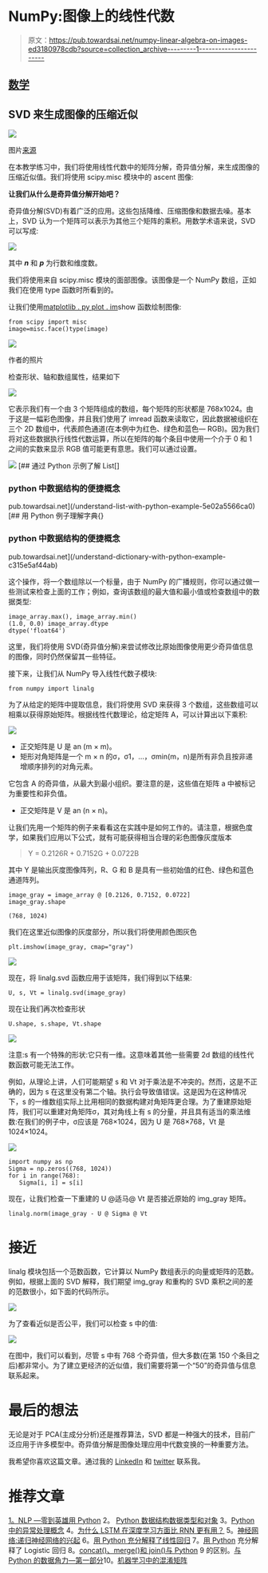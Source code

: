 # NumPy:图像上的线性代数

> 原文：<https://pub.towardsai.net/numpy-linear-algebra-on-images-ed3180978cdb?source=collection_archive---------1----------------------->

## [数学](https://towardsai.net/p/category/mathematics)

## SVD 来生成图像的压缩近似

![](img/bf2c110a452418117be49bc218a0775b.png)

图片[来源](https://www.google.com/imgres?imgurl=https%3A%2F%2Fblog.tonkabi.com%2Fstorage%2Fapp%2Fmedia%2Fpixel%2520pic.png&imgrefurl=https%3A%2F%2Fblog.tonkabi.com%2Fblog%2Fpost%2Fcomputer-vision-vs-human-vision&tbnid=WHBb4jktnumlVM&vet=10CAUQxiAoBGoXChMIiM_v-8fR8QIVAAAAAB0AAAAAEAg..i&docid=l7r2USvptJr_mM&w=1130&h=715&itg=1&q=image%20pixels&client=firefox-b-d&ved=0CAUQxiAoBGoXChMIiM_v-8fR8QIVAAAAAB0AAAAAEAg)

在本教学练习中，我们将使用线性代数中的矩阵分解，奇异值分解，来生成图像的压缩近似值。我们将使用 scipy.misc 模块中的 ascent 图像:

**让我们从什么是奇异值分解开始吧？**

奇异值分解(SVD)有着广泛的应用。这些包括降维、压缩图像和数据去噪。基本上，SVD 认为一个矩阵可以表示为其他三个矩阵的乘积。用数学术语来说，SVD 可以写成:

![](img/9db3d0c20fb97c2e6ad37716b96e806e.png)

其中 ***n*** 和 ***p*** 为行数和维度数。

我们将使用来自 scipy.misc 模块的面部图像。该图像是一个 NumPy 数组，正如我们在使用 type 函数时所看到的。

让我们使用[matplotlib . py plot . im](http://matplotlib.pyplot.im)show 函数绘制图像:

```
from scipy import misc
image=misc.face()type(image)
```

![](img/e8ffcbc37ec12bea38752d9f254293e2.png)

作者的照片

检查形状、轴和数组属性，结果如下

![](img/2e83c5273b46b9221ca381f67c7a84b7.png)

它表示我们有一个由 3 个矩阵组成的数组，每个矩阵的形状都是 768x1024。由于这是一幅彩色图像，并且我们使用了 imread 函数来读取它，因此数据被组织在三个 2D 数组中，代表颜色通道(在本例中为红色、绿色和蓝色— RGB)。因为我们将对这些数据执行线性代数运算，所以在矩阵的每个条目中使用一个介于 0 和 1 之间的实数来显示 RGB 值可能更有意思。我们可以通过设置。

![](img/d9726ac72c68fd08a6dbdfb9d3c0472a.png)[](/understand-list-with-python-example-5e02a5566ca0) [## 通过 Python 示例了解 List[]

### python 中数据结构的便捷概念

pub.towardsai.net](/understand-list-with-python-example-5e02a5566ca0) [](/understand-dictionary-with-python-example-c315e5af44ab) [## 用 Python 例子理解字典{}

### python 中数据结构的便捷概念

pub.towardsai.net](/understand-dictionary-with-python-example-c315e5af44ab) 

这个操作，将一个数组除以一个标量，由于 NumPy 的广播规则，你可以通过做一些测试来检查上面的工作；例如，查询该数组的最大值和最小值或检查数组中的数据类型:

```
image_array.max(), image_array.min()
(1.0, 0.0) image_array.dtype
dtype('float64')
```

这里，我们将使用 SVD(奇异值分解)来尝试修改比原始图像使用更少奇异值信息的图像，同时仍然保留其一些特征。

接下来，让我们从 NumPy 导入线性代数子模块:

```
from numpy import linalg
```

为了从给定的矩阵中提取信息，我们将使用 SVD 来获得 3 个数组，这些数组可以相乘以获得原始矩阵。根据线性代数理论，给定矩阵 A，可以计算出以下乘积:

![](img/8719ecc601d72c6087f4ee1b887ec7aa.png)

*   正交矩阵是 U 是 an (m × m)。
*   矩形对角矩阵是一个 m × n 的σ，σ1，…，σmin(m，n)是所有非负且按非递增顺序排列的对角元素。

它包含 A 的奇异值，从最大到最小组织。要注意的是，这些值在矩阵 a 中被标记为重要性和非负值。

*   正交矩阵是 V 是 an (n × n)。

让我们先用一个矩阵的例子来看看这在实践中是如何工作的。请注意，根据色度学，如果我们应用以下公式，就有可能获得相当合理的彩色图像灰度版本

> Y = 0.2126R + 0.7152G + 0.0722B

其中 Y 是输出灰度图像阵列，R、G 和 B 是具有一些初始值的红色、绿色和蓝色通道阵列。

```
image_gray = image_array @ [0.2126, 0.7152, 0.0722]
image_gray.shape

(768, 1024)
```

我们在这里近似图像的灰度部分，所以我们将使用颜色图灰色

```
plt.imshow(image_gray, cmap="gray")
```

![](img/599e64a526511260a63c1c4e3d8efab2.png)

现在，将 linalg.svd 函数应用于该矩阵，我们得到以下结果:

```
U, s, Vt = linalg.svd(image_gray)
```

现在让我们再次检查形状

```
U.shape, s.shape, Vt.shape
```

![](img/8330755991b6cb874316313cc44ceccb.png)

注意:s 有一个特殊的形状:它只有一维。这意味着其他一些需要 2d 数组的线性代数函数可能无法工作。

例如，从理论上讲，人们可能期望 s 和 Vt 对于乘法是不冲突的。然而，这是不正确的，因为 s 在这里没有第二个轴。执行会导致值错误。这是因为在这种情况下，s 的一维数组实际上比用相同的数据构建对角矩阵更合理。为了重建原始矩阵，我们可以重建对角矩阵σ，其对角线上有 s 的分量，并且具有适当的乘法维数:在我们的例子中，σ应该是 768×1024，因为 U 是 768×768，Vt 是 1024×1024。

![](img/356dee5ea99cd3d5bef53efd0566feb2.png)

```
import numpy as np
Sigma = np.zeros((768, 1024))
for i in range(768):
   Sigma[i, i] = s[i]
```

现在，让我们检查一下重建的 U @适马@ Vt 是否接近原始的 img_gray 矩阵。

```
linalg.norm(image_gray - U @ Sigma @ Vt
```

# 接近

linalg 模块包括一个范数函数，它计算以 NumPy 数组表示的向量或矩阵的范数。例如，根据上面的 SVD 解释，我们期望 img_gray 和重构的 SVD 乘积之间的差的范数很小，如下面的代码所示。

![](img/618af99e03161eb849e9189df0718ab7.png)

为了查看近似是否公平，我们可以检查 s 中的值:

![](img/8312dade2973d0cd85f27e0dc1deceaa.png)

在图中，我们可以看到，尽管 s 中有 768 个奇异值，但大多数(在第 150 个条目之后)都非常小。为了建立更经济的近似值，我们需要将第一个“50”的奇异值与信息联系起来。

# 最后的想法

无论是对于 PCA(主成分分析)还是推荐算法，SVD 都是一种强大的技术，目前广泛应用于许多模型中。奇异值分解是图像处理应用中代数变换的一种重要方法。

我希望你喜欢这篇文章。通过我的 [LinkedIn](https://www.linkedin.com/in/data-scientist-95040a1ab/) 和 [twitter](https://twitter.com/amitprius) 联系我。

# 推荐文章

[1。NLP —零到英雄用 Python](https://medium.com/towards-artificial-intelligence/nlp-zero-to-hero-with-python-2df6fcebff6e?sk=2231d868766e96b13d1e9d7db6064df1)
2。 [Python 数据结构数据类型和对象](https://medium.com/towards-artificial-intelligence/python-data-structures-data-types-and-objects-244d0a86c3cf?sk=42f4b462499f3fc3a160b21e2c94dba6)
3。[Python 中的异常处理概念](/exception-handling-concepts-in-python-4d5116decac3?source=friends_link&sk=a0ed49d9fdeaa67925eac34ecb55ea30)
4。[为什么 LSTM 在深度学习方面比 RNN 更有用？](/deep-learning-88e218b74a14?source=friends_link&sk=540bf9088d31859d50dbddab7524ba35)
5。[神经网络:递归神经网络的兴起](/neural-networks-the-rise-of-recurrent-neural-networks-df740252da88?source=friends_link&sk=6844935e3de14e478ce00f0b22e419eb)
6。[用 Python 充分解释了线性回归](https://medium.com/towards-artificial-intelligence/fully-explained-linear-regression-with-python-fe2b313f32f3?source=friends_link&sk=53c91a2a51347ec2d93f8222c0e06402)
7。[用 Python](https://medium.com/towards-artificial-intelligence/fully-explained-logistic-regression-with-python-f4a16413ddcd?source=friends_link&sk=528181f15a44e48ea38fdd9579241a78)
充分解释了 Logistic 回归 8。[concat()、merge()和 join()与 Python](/differences-between-concat-merge-and-join-with-python-1a6541abc08d?source=friends_link&sk=3b37b694fb90db16275059ea752fc16a)
9 的区别。[与 Python 的数据角力—第一部分](/data-wrangling-with-python-part-1-969e3cc81d69?source=friends_link&sk=9c3649cf20f31a5c9ead51c50c89ba0b)10。[机器学习中的混淆矩阵](https://medium.com/analytics-vidhya/confusion-matrix-in-machine-learning-91b6e2b3f9af?source=friends_link&sk=11c6531da0bab7b504d518d02746d4cc)